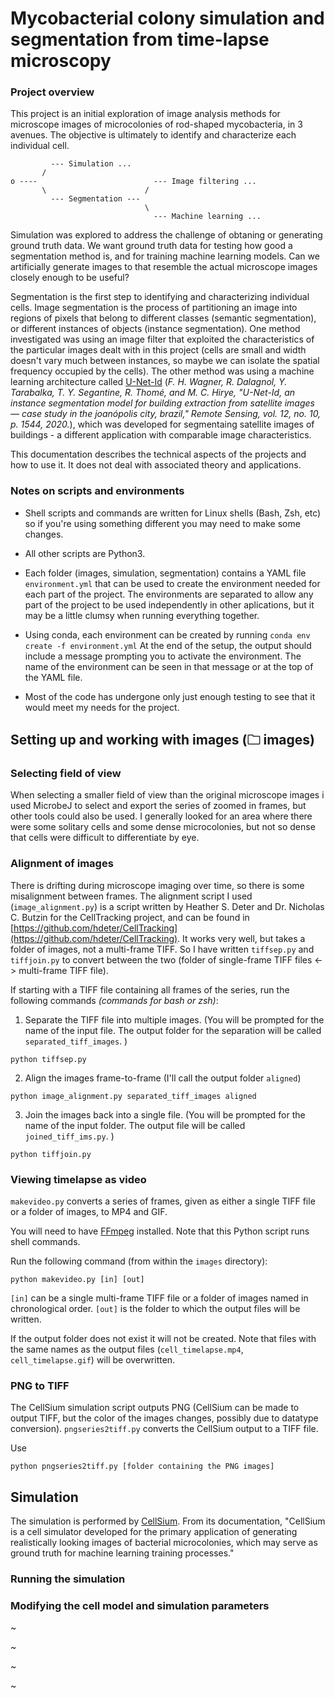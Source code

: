 Mycobacterial colony simulation and segmentation from time-lapse microscopy
===========================================================================
### Project overview
This project is an initial exploration of image analysis methods for microscope images of microcolonies of rod-shaped mycobacteria, in 3 avenues. The objective is ultimately to identify and characterize each individual cell.

```
         --- Simulation ...
       /
o ----                          --- Image filtering ...
       \                      /
         --- Segmentation --- 
                              \
                                --- Machine learning ...
```

Simulation was explored to address the challenge of obtaning or generating ground truth data. We want ground truth data for testing how good a segmentation method is, and for training machine learning models. Can we artificially generate images to that resemble the actual microscope images closely enough to be useful?

Segmentation is the first step to identifying and characterizing individual cells. Image segmentation is the process of partitioning an image into regions of pixels that belong to different classes (semantic segmentation), or different instances of objects (instance segmentation). One method investigated was using an image filter that exploited the characteristics of the particular images dealt with in this project (cells are small and width doesn't vary much between instances, so maybe we can isolate the spatial frequency occupied by the cells). The other method was using a machine learning architecture called [U-Net-Id](https://doi.org/10.3390/rs12101544) (_F. H. Wagner, R. Dalagnol, Y. Tarabalka, T. Y. Segantine, R. Thomé, and M. C. Hirye, "U-Net-Id, an instance segmentation model for building extraction from satellite images — case study in the joanópolis city, brazil," Remote Sensing, vol. 12, no. 10, p. 1544, 2020._), which was developed for segmentaing satellite images of buildings - a different application with comparable image characteristics. 

This documentation describes the technical aspects of the projects and how to use it. It does not deal with associated theory and applications.

### Notes on scripts and environments
* Shell scripts and commands are written for Linux shells (Bash, Zsh, etc) so if you're using something different you may need to make some changes.

* All other scripts are Python3.

* Each folder (images, simulation, segmentation) contains a YAML file `environment.yml` that can be used to create the environment needed for each part of the project. The environments are separated to allow any part of the project to be used independently in other aplications, but it may be a little clumsy when running everything together.

* Using conda, each environment can be created by running `conda env create -f environment.yml` At the end of the setup, the output should include a message prompting you to activate the environment. The name of the environment can be seen in that message or at the top of the YAML file.

* Most of the code has undergone only just enough testing to see that it would meet my needs for the project. 

Setting up and working with images (🗀 images)
----------------------------------------------

### Selecting field of view
When selecting a smaller field of view than the original microscope images i used MicrobeJ to select and export the series of zoomed in frames, but other tools  could also be used. I generally looked for an area where there were some solitary cells and some dense microcolonies, but not so dense that cells were difficult to differentiate by eye.

### Alignment of images
There is drifting during microscope imaging over time, so there is some misalignment between frames. The alignment script I used (`image_alignment.py`) is a script written by Heather S. Deter and Dr. Nicholas C. Butzin for the CellTracking project, and can be found in [https://github.com/hdeter/CellTracking](https://github.com/hdeter/CellTracking). It works very well, but takes a folder of images, not a multi-frame TIFF. So I have written `tiffsep.py` and `tiffjoin.py` to convert between the two (folder of single-frame TIFF files <-> multi-frame TIFF file). 

If starting with a TIFF file containing all frames of the series, run the following commands _(commands for bash or zsh)_:

1. Separate the TIFF file into multiple images. (You will be prompted for the name of the input file. The output folder for the separation will be called `separated_tiff_images`. )
```
python tiffsep.py
```

2. Align the images frame-to-frame (I'll call the output folder `aligned`)
```
python image_alignment.py separated_tiff_images aligned
```

3. Join the images back into a single file. (You will be prompted for the name of the input folder. The output file will be called `joined_tiff_ims.py`. )
```
python tiffjoin.py
```

### Viewing timelapse as video
`makevideo.py` converts a series of frames, given as either a single TIFF file or a folder of images, to MP4 and GIF.

You will need to have [FFmpeg](https://ffmpeg.org/) installed. Note that this Python script runs shell commands. 

Run the following command (from within the `images` directory):
```
python makevideo.py [in] [out]
```

`[in]` can be a single multi-frame TIFF file or a folder of images named in chronological order. `[out]` is the folder to which the output files will be written. 

If the output folder does not exist it will not be created. Note that files with the same names as the output files (`cell_timelapse.mp4`, `cell_timelapse.gif`) will be overwritten.

### PNG to TIFF
The CellSium simulation script outputs PNG (CellSium can be made to output TIFF, but the color of the images changes, possibly due to datatype conversion). `pngseries2tiff.py` converts the CellSium output to a TIFF file.

Use
```
python pngseries2tiff.py [folder containing the PNG images]
```

Simulation
----------
The simulation is performed by [CellSium](https://cellsium.readthedocs.io/). From its documentation, "CellSium is a cell simulator developed for the primary application of generating realistically looking images of bacterial microcolonies, which may serve as ground truth for machine learning training processes." 

### Running the simulation



### Modifying the cell model and simulation parameters





~

~

~

~




















